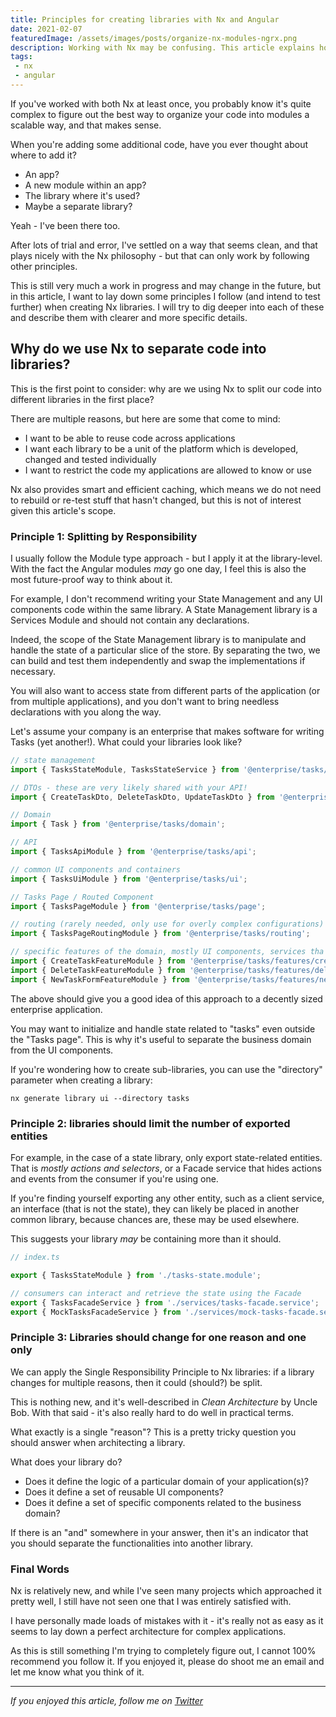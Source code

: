```yaml
---
title: Principles for creating libraries with Nx and Angular
date: 2021-02-07
featuredImage: /assets/images/posts/organize-nx-modules-ngrx.png
description: Working with Nx may be confusing. This article explains how I create Nx libraries and the principles behind my motivations.
tags:
 - nx
 - angular
---
```


If you've worked with both Nx at least once, you probably know it's quite complex to figure out the best way to organize your code into modules a scalable way, and that makes sense.

When you're adding some additional code, have you ever thought about where to add it?

- An app?
- A new module within an app?
- The library where it's used?
- Maybe a separate library?

Yeah - I've been there too.

After lots of trial and error, I've settled on a way that seems clean, and that plays nicely
with the Nx philosophy - but that can only work by following other principles.

This is still very much a work in progress and may change in the future, but in this article, I want to lay down some principles I follow (and intend to test further) when creating Nx libraries. I will try to dig deeper into each of these and describe them with clearer and more specific details.

## Why do we use Nx to separate code into libraries?

This is the first point to consider: why are we using Nx to split our code into different libraries in the first place?

There are multiple reasons, but here are some that come to mind:

- I want to be able to reuse code across applications
- I want each library to be a unit of the platform which is developed, changed and tested individually
- I want to restrict the code my applications are allowed to know or use

Nx also provides smart and efficient caching, which means we do not need to rebuild or re-test stuff that hasn't changed, but this is not of interest given this article's scope.

### Principle 1: Splitting by Responsibility

I usually follow the Module type approach - but I apply it at the library-level. With the fact the Angular modules *may* go one day, I feel this is also the most future-proof way to think about it.

For example, I don't recommend writing your State Management and any UI components code within the same library. A State Management library is a Services Module and should not contain any declarations.

Indeed, the scope of the State Management library is to manipulate and handle the state of a particular slice of the store. By separating the two, we can build and test them independently and swap the implementations if necessary.

You will also want to access state from different parts of the application (or from multiple applications), and you don't want to bring needless declarations with you along the way.

Let's assume your company is an enterprise that makes software for writing Tasks (yet another!). What could your libraries look like?

```typescript
// state management
import { TasksStateModule, TasksStateService } from '@enterprise/tasks/state';

// DTOs - these are very likely shared with your API!
import { CreateTaskDto, DeleteTaskDto, UpdateTaskDto } from '@enterprise/tasks/dto';

// Domain
import { Task } from '@enterprise/tasks/domain';

// API
import { TasksApiModule } from '@enterprise/tasks/api';

// common UI components and containers
import { TasksUiModule } from '@enterprise/tasks/ui';

// Tasks Page / Routed Component
import { TasksPageModule } from '@enterprise/tasks/page';

// routing (rarely needed, only use for overly complex configurations)
import { TasksPageRoutingModule } from '@enterprise/tasks/routing';

// specific features of the domain, mostly UI components, services tha facilitate their work
import { CreateTaskFeatureModule } from '@enterprise/tasks/features/create-task';
import { DeleteTaskFeatureModule } from '@enterprise/tasks/features/delete-task';
import { NewTaskFormFeatureModule } from '@enterprise/tasks/features/new-task-form';
```

The above should give you a good idea of this approach to a decently sized enterprise application.

You may want to initialize and handle state related to "tasks" even outside the "Tasks page". This is why it's useful to separate the business domain from the UI components.

If you're wondering how to create sub-libraries, you can use the "directory" parameter when creating a library:

```
nx generate library ui --directory tasks
```

### Principle 2: libraries should limit the number of exported entities

For example, in the case of a state library, only export state-related entities. That is *mostly actions and selectors*, or a Facade service that hides actions and events from the consumer if you're using one.

If you're finding yourself exporting any other entity, such as a client service, an interface (that is not the state), they can likely be placed in another common library, because chances are, these may be used elsewhere.

This suggests your library *may* be containing more than it should.

```typescript
// index.ts

export { TasksStateModule } from './tasks-state.module';

// consumers can interact and retrieve the state using the Facade
export { TasksFacadeService } from './services/tasks-facade.service';
export { MockTasksFacadeService } from './services/mock-tasks-facade.service';
```

### Principle 3: Libraries should change for one reason and one only

We can apply the Single Responsibility Principle to Nx libraries: if a library changes for multiple reasons, then it could (should?) be split.

This is nothing new, and it's well-described in *Clean Architecture* by Uncle Bob. With that said - it's also really hard to do well in practical terms.

What exactly is a single "reason"? This is a pretty tricky question you should answer when architecting a library.

What does your library do?

- Does it define the logic of a particular domain of your application(s)?
- Does it define a set of reusable UI components?
- Does it define a set of specific components related to the business domain?

If there is an "and" somewhere in your answer, then it's an indicator that you should separate the functionalities into another library.


### Final Words

Nx is relatively new, and while I've seen many projects which approached it pretty well, I still have not seen one that I was entirely satisfied with.

I have personally made loads of mistakes with it - it's really not as easy as it seems to lay down a perfect architecture for complex applications.

As this is still something I'm trying to completely figure out, I cannot 100% recommend you follow it. If you enjoyed it, please do shoot me an email and let me know what you think of it.

***

_If you enjoyed this article, follow me on [Twitter](https://twitter.com/gc_psk)_
